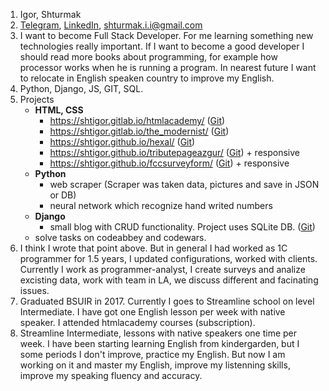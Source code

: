 1. Igor, Shturmak
2. [Telegram](https://t.me/ishturmak), [LinkedIn](https://www.linkedin.com/in/igor-shturmak-074138153/), shturmak.i.i@gmail.com
3. I want to become Full Stack Developer. For me learning something new technologies really important. If I want to become a good developer I should read more books about programming, for example how processor works when he is running a program. In nearest future I want to relocate in English speaken country to improve my English.
4. Python, Django, JS, GIT, SQL.
5. Projects
	* **HTML, CSS**
		* https://shtigor.gitlab.io/htmlacademy/ ([Git](https://gitlab.com/shtigor/htmlacademy))
		* https://shtigor.gitlab.io/the_modernist/ ([Git](https://gitlab.com/shtigor/the_modernist))
		* https://shtigor.github.io/hexal/ ([Git](https://github.com/shtigor/hexal))
		* https://shtigor.github.io/tributepageazgur/ ([Git](https://github.com/shtigor/tributepageazgur)) + responsive
		* https://shtigor.github.io/fccsurveyform/ ([Git](https://github.com/shtigor/fccsurveyform)) + responsive
	* **Python**
		* web scraper (Scraper was taken data, pictures and save in JSON or DB)
		* neural network which recognize hand writed numbers
	* **Django**
		* small blog with CRUD functionality. Project uses SQLite DB. ([Git](https://gitlab.com/shtigor/newspaper))
	* solve tasks on codeabbey and codewars.
6. I think I wrote that point above. But in general I had worked as 1C programmer for 1.5 years, I updated configurations, worked with clients. Currently I work as programmer-analyst, I create surveys and analize excisting data, work with team in LA, we discuss different and facinating issues.
7. Graduated BSUIR in 2017. Currently I goes to Streamline school on level Intermediate. I have got one English lesson per week with native speaker. I attended htmlacademy courses (subscription).
8. Streamline Intermediate, lessons with native speakers one time per week. I have been starting learning English from kindergarden, but I some periods I don't improve, practice my English. But now I am working on it and master my English, improve my listenning skills, improve my speaking fluency and accuracy. 
